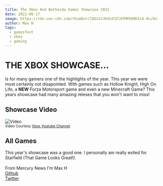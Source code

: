 ```yaml
---
title: The Xbox And Bethesda Games Showcase 2022
date: 2022-06-17
image: https://cdn.vox-cdn.com/thumbor/l8OcX3JK4nX32l0fMPb00DIc6-8=/0x170:2040x1190/fit-in/1200x600/cdn.vox-cdn.com/uploads/chorus_asset/file/16309942/acastro_190530_1777_xbox_0003.0.jpg
author: Max H
tags:
  - gamesfest
  - xbox
  - gaming
---
```


# THE XBOX SHOWCASE...
Is for many gamers one of the highlights of the year. This year we were most certainly not disapointed. With games such as Hollow Knight, High On Life, a <strong>NEW</strong> Forza Motorsport game and even a new Minecraft Game? This years showcase had many amazing releses that you won't want to miss!
## Showcase Video
![Video](https://onedrive.live.com/embed?cid=AE2C9DE053B59FAC&resid=AE2C9DE053B59FAC%21240636&authkey=ALr-ENL6FFKIAcY)
<br>
<small>Video Courtesy [Xbox Youtube Channel](https://www.youtube.com/watch?v=rOYnwhKwlw8)</small>

## All Games
This year's showcase was a good one. I personally am really exited for Starfield (That Game Looks Great!).
<br>
<br>
From Mercury News I'm Max H
<br>
[Github](https://github.com/maxherelovescode) <br>
[Twitter](https://twitter.com/itsmax_h)
